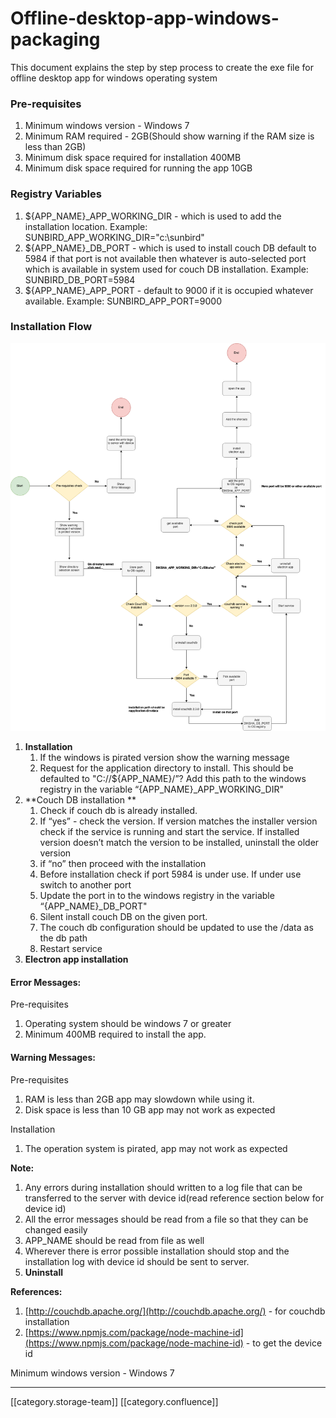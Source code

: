 # Offline-desktop-app-windows-packaging

This document explains the step by step process to create the exe file for offline desktop app for windows operating system&#x20;

### Pre-requisites

1. Minimum windows version - Windows 7
2. Minimum RAM required - 2GB(Should show warning if the RAM size is less than 2GB)
3. Minimum disk space required for installation 400MB
4. Minimum disk space required for running the app 10GB

### Registry Variables

1. ${APP\_NAME}\_APP\_WORKING\_DIR - which is used to add the installation location. Example: SUNBIRD\_APP\_WORKING\_DIR="c:\sunbird"
2. ${APP\_NAME}\_DB\_PORT -  which is used to install couch DB default to 5984 if that port is not available then whatever is auto-selected port which is available in system used for couch DB installation. Example: SUNBIRD\_DB\_PORT=5984
3. ${APP\_NAME}\_APP\_PORT - default to 9000 if it is occupied whatever available. Example: SUNBIRD\_APP\_PORT=9000

### Installation Flow

![](../../../../.gitbook/assets/InstallationScript.png)

1. **Installation** &#x20;
   1. If the windows is pirated version show the warning message &#x20;
   2. Request for the application directory to install. This should be defaulted to "C://${APP\_NAME}/”? Add this path to the windows registry in the variable “{APP\_NAME}\_APP\_WORKING\_DIR"&#x20;
2. \*\*Couch DB installation \*\*
   1. Check if couch db is already installed.
   2. If “yes” - check the version. If version matches the installer version check if the service is running and start the service. If installed version doesn’t match the version to be installed, uninstall the older version
   3. if “no” then proceed with the installation
   4. Before installation check if port 5984 is under use. If under use switch to another port
   5. Update the port in to the windows registry in the variable “{APP\_NAME}\_DB\_PORT"
   6. Silent install couch DB on the given port.
   7. The couch db configuration should be updated to use the /data as the db path
   8. Restart service
3. **Electron app installation**

#### Error Messages:

Pre-requisites

1. Operating system should be windows 7 or greater&#x20;
2. Minimum 400MB required to install the app.

#### Warning Messages:

Pre-requisites

1. RAM is less than 2GB app may slowdown while using it.
2. Disk space is less than 10 GB app may not work as expected

Installation

1. The operation system is pirated, app may not work as expected

**Note:**

1. Any errors during installation should written to a log file that can be transferred to the server with device id(read reference section below for device id)
2. All the error messages should be read from a file  so that they can be changed easily&#x20;
3. APP\_NAME should be read from file as well
4. Wherever there is error possible installation should stop and the installation log with device id should be sent to server.&#x20;
5. **Uninstall**

**References:**

1. [http://couchdb.apache.org/](http://couchdb.apache.org/) - for couchdb installation
2. [https://www.npmjs.com/package/node-machine-id](https://www.npmjs.com/package/node-machine-id) - to get the device id

Minimum windows version - Windows 7

***

\[\[category.storage-team]] \[\[category.confluence]]
